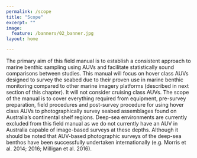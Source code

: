 ```yaml
---
permalink: /scope
title: "Scope"
excerpt: ""
image:
  feature: /banners/02_banner.jpg
layout: home

---
```


The primary aim of this field manual is to establish a consistent approach to marine benthic sampling using AUVs and facilitate statistically sound comparisons between studies. This manual will focus on hover class AUVs designed to survey the seabed due to their proven use in marine benthic monitoring compared to other marine imagery platforms (described in next section of this chapter). It will not consider cruising class AUVs. The scope of the manual is to cover everything required from equipment, pre-survey preparation, field procedures and post-survey procedure for using hover class AUVs to photographically survey seabed assemblages found on Australia’s continental shelf regions. Deep-sea environments are currently excluded from this field manual as we do not currently have an AUV in Australia capable of image-based surveys at these depths. Although it should be noted that AUV-based photographic surveys of the deep-sea benthos have been successfully undertaken internationally (e.g. Morris et al. 2014; 2016; Milligan et al. 2016).

